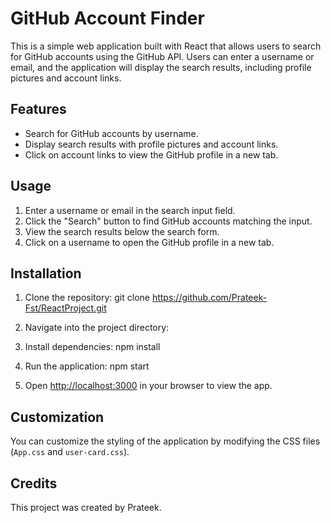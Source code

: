 # GitHub Account Finder

This is a simple web application built with React that allows users to search for GitHub accounts using the GitHub API. Users can enter a username or email, and the application will display the search results, including profile pictures and account links.

## Features

- Search for GitHub accounts by username.
- Display search results with profile pictures and account links.
- Click on account links to view the GitHub profile in a new tab.

## Usage

1. Enter a username or email in the search input field.
2. Click the "Search" button to find GitHub accounts matching the input.
3. View the search results below the search form.
4. Click on a username to open the GitHub profile in a new tab.

## Installation

1. Clone the repository:
 git clone https://github.com/Prateek-Fst/ReactProject.git
2. Navigate into the project directory:
3. Install dependencies:
 npm install
4. Run the application:
npm start

5. Open [http://localhost:3000](http://localhost:3000) in your browser to view the app.

## Customization

You can customize the styling of the application by modifying the CSS files (`App.css` and `user-card.css`).

## Credits

This project was created by Prateek.






